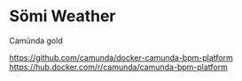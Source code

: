 # Sömi Weather

Camünda gold

https://github.com/camunda/docker-camunda-bpm-platform \
https://hub.docker.com/r/camunda/camunda-bpm-platform
